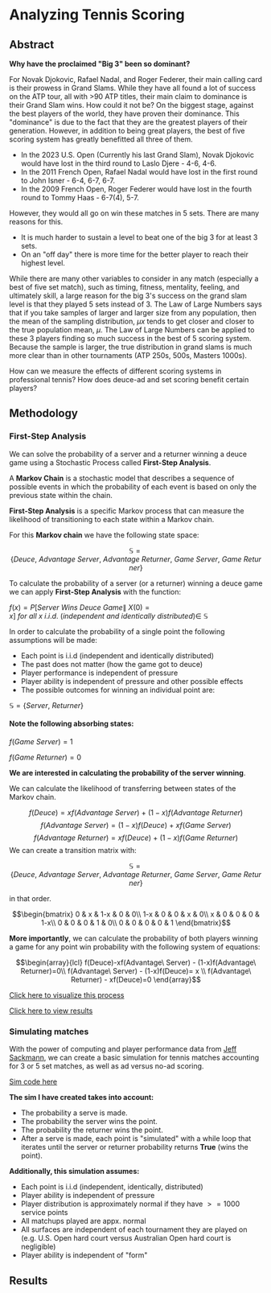 # Analyzing Tennis Scoring

## Abstract

**Why have the proclaimed "Big 3" been so dominant?**

For Novak Djokovic, Rafael Nadal, and Roger Federer, their main calling card is their prowess in Grand Slams. While they have all found a lot of success on the ATP tour, all with >90 ATP titles, their main claim to dominance is their Grand Slam wins. How could it not be? On the biggest stage, against the best players of the world, they have proven their dominance. This "dominance" is due to the fact that they are the greatest players of their generation. However, in addition to being great players, the best of five scoring system has greatly benefitted all three of them. 

- In the 2023 U.S. Open (Currently his last Grand Slam), Novak Djokovic would have lost in the third round to Laslo Djere - 4-6, 4-6. 
- In the 2011 French Open, Rafael Nadal would have lost in the first round to John Isner - 6-4, 6-7, 6-7.
- In the 2009 French Open, Roger Federer would have lost in the fourth round to Tommy Haas - 6-7(4), 5-7.

However, they would all go on win these matches in 5 sets. There are many reasons for this. 
- It is much harder to sustain a level to beat one of the big 3 for at least 3 sets.
- On an "off day" there is more time for the better player to reach their highest level.

While there are many other variables to consider in any match (especially a best of five set match), such as timing, fitness, mentality, feeling, and ultimately skill, a large reason for the big 3's success on the grand slam level is that they played 5 sets instead of 3. The Law of Large Numbers says that if you take samples of larger and larger size from any population, then the mean of the sampling distribution, $\mu x$ tends to get closer and closer to the true population mean, $\mu$. The Law of Large Numbers can be applied to these 3 players finding so much success in the best of 5 scoring system. Because the sample is larger, the true distribution in grand slams is much more clear than in other tournaments (ATP 250s, 500s, Masters 1000s). 

How can we measure the effects of different scoring systems in professional tennis? How does deuce-ad and set scoring benefit certain players?

## Methodology

### First-Step Analysis

We can solve the probability of a server and a returner winning a deuce game using a Stochastic Process called **First-Step Analysis**. 

A **Markov Chain** is a stochastic model that describes a sequence of possible events in which the probability of each event is based on only the previous state within the chain. 

**First-Step Analysis** is a specific Markov process that can measure the likelihood of transitioning to each state within a Markov chain. 

For this **Markov chain** we have the following state space:

$$\mathbb{S} = \{Deuce,\ Advantage\ Server,\ Advantage\ Returner,\ Game\ Server,\ Game\ Returner\}$$

To calculate the probability of a server (or a returner) winning a deuce game we can apply **First-Step Analysis** with the function:

$f(x) = P[Server\ Wins\ Deuce\ Game \|\ X(0) = x]\ for\ all\ x\ i.i.d.\ (independent\ and\ identically\ distributed) \in\ \mathbb{S}$

In order to calculate the probability of a single point the following assumptions will be made:

* Each point is i.i.d (independent and identically distributed)
* The past does not matter (how the game got to deuce)
* Player performance is independent of pressure
* Player ability is independent of pressure and other possible effects
* The possible outcomes for winning an individual point are: 

$\mathbb{S} = \{Server,\ Returner\}$

#### Note the following absorbing states:

$f(Game\ Server) = 1$

$f(Game\ Returner) = 0$

**We are interested in calculating the probability of the server winning**.

We can calculate the likelihood of transferring between states of the Markov chain.

$$f(Deuce) = xf(Advantage\ Server)\ +\ (1-x)f(Advantage\ Returner)$$
$$f(Advantage\ Server) = (1-x)f(Deuce)\ +\ xf(Game\ Server)$$
$$f(Advantage\ Returner) = xf(Deuce)\ +\ (1-x)f(Game\ Returner)$$
We can create a transition matrix with:

$$\mathbb{S} = \{Deuce,\  Advantage\ Server,\  Advantage\ Returner,\  Game\ Server,\  Game\ Returner\}$$ 

in that order. 

$$\begin{bmatrix}
0 & x & 1-x & 0 & 0\\
1-x & 0 & 0 & x & 0\\
x & 0 & 0 & 0 & 1-x\\
0 & 0 & 0 & 1 & 0\\
0 & 0 & 0 & 0 & 1
\end{bmatrix}$$

**More importantly**, we can calculate the probability of both players winning a game for any point win probability with the following system of equations:

$$\begin{array}{lcl} f(Deuce)-xf(Advantage\ Server) - (1-x)f(Advantage\ Returner)=0\\ 
f(Advantage\ Server) - (1-x)f(Deuce)= x \\
f(Advantage\ Returner) - xf(Deuce)=0 \end{array}$$

[Click here to visualize this process](Decision%20Tree.png)

[Click here to view results](Game%20Win%20Probability%20ggplot.pdf)

### Simulating matches

With the power of computing and player performance data from [Jeff Sackmann](https://github.com/JeffSackmann), we can create a basic simulation for tennis matches accounting for 3 or 5 set matches, as well as ad versus no-ad scoring. 

[Sim code here](sim_code.py)

**The sim I have created takes into account:**
- The probability a serve is made.
- The probability the server wins the point.
- The probability the returner wins the point.
- After a serve is made, each point is "simulated" with a while loop that iterates until the server or returner probability returns **True** (wins the point). 

**Additionally, this simulation assumes:**
- Each point is i.i.d (independent, identically, distributed)
- Player ability is independent of pressure
- Player distribution is approximately normal if they have $>= 1000$ service points
- All matchups played are appx. normal
- All surfaces are independent of each tournament they are played on (e.g. U.S. Open hard court versus Australian Open hard court is negligible)
- Player ability is independent of "form"

## Results

